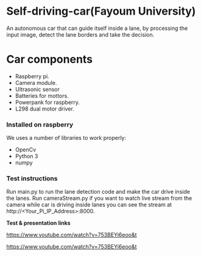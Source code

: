 # Self-driving-car(Fayoum University)


An autonomous car that can guide itself inside a lane, by processing the input image, detect the 
lane borders and take the decision.

# Car components 

  - Raspberry pi.
  - Camera module.
  - Ultrasonic sensor
  - Batteries for mottors.
  - Powerpank for raspberry.
  - L298 dual motor driver.

### Installed on raspberry

We uses a number of libraries to work properly:

* OpenCv
* Python 3
* numpy

### Test instructions

Run main.py to run the lane detection code and make the car drive inside the lanes.
Run cameraStream.py if you want to watch live stream from the camera while car is driving inside lanes you can see the stream at http://<Your_Pi_IP_Address>:8000.

**Test & presentation links**

[//]: # (These are reference links used in the body of this note and get stripped out when the markdown processor does its job. There is no need to format nicely because it shouldn't be seen. Thanks SO - http://stackoverflow.com/questions/4823468/store-comments-in-markdown-syntax)
   https://www.youtube.com/watch?v=753BEYi6eoo&t
   
   https://www.youtube.com/watch?v=753BEYi6eoo&t


   [git-repo-url]: <https://github.com/joemccann/dillinger.git>
   [john gruber]: <http://daringfireball.net>
   [df1]: <http://daringfireball.net/projects/markdown/>
   [markdown-it]: <https://github.com/markdown-it/markdown-it>
   [Ace Editor]: <http://ace.ajax.org>
   [node.js]: <http://nodejs.org>
   [Twitter Bootstrap]: <http://twitter.github.com/bootstrap/>
   [jQuery]: <http://jquery.com>
   [@tjholowaychuk]: <http://twitter.com/tjholowaychuk>
   [express]: <http://expressjs.com>
   [AngularJS]: <http://angularjs.org>
   [Gulp]: <http://gulpjs.com>

   [PlDb]: <https://github.com/joemccann/dillinger/tree/master/plugins/dropbox/README.md>
   [PlGh]: <https://github.com/joemccann/dillinger/tree/master/plugins/github/README.md>
   [PlGd]: <https://github.com/joemccann/dillinger/tree/master/plugins/googledrive/README.md>
   [PlOd]: <https://github.com/joemccann/dillinger/tree/master/plugins/onedrive/README.md>
   [PlMe]: <https://github.com/joemccann/dillinger/tree/master/plugins/medium/README.md>
   [PlGa]: <https://github.com/RahulHP/dillinger/blob/master/plugins/googleanalytics/README.md>
